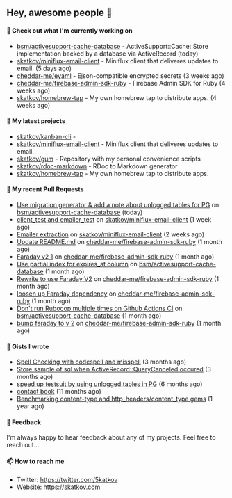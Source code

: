 ## Hey, awesome people 👋

#### 👷 Check out what I'm currently working on
 
- [bsm/activesupport-cache-database](https://github.com/bsm/activesupport-cache-database) - ActiveSupport::Cache::Store implementation backed by a database via ActiveRecord (today) 
- [skatkov/miniflux-email-client](https://github.com/skatkov/miniflux-email-client) - Miniflux client that deliveres updates to email. (5 days ago) 
- [cheddar-me/eyaml](https://github.com/cheddar-me/eyaml) - Ejson-compatible encrypted secrets (3 weeks ago) 
- [cheddar-me/firebase-admin-sdk-ruby](https://github.com/cheddar-me/firebase-admin-sdk-ruby) - Firebase Admin SDK for Ruby (4 weeks ago) 
- [skatkov/homebrew-tap](https://github.com/skatkov/homebrew-tap) - My own homebrew tap to distribute apps. (4 weeks ago)

#### 🌱 My latest projects
 
- [skatkov/kanban-cli](https://github.com/skatkov/kanban-cli) -  
- [skatkov/miniflux-email-client](https://github.com/skatkov/miniflux-email-client) - Miniflux client that deliveres updates to email. 
- [skatkov/gum](https://github.com/skatkov/gum) - Repository with my personal convenience scripts 
- [skatkov/rdoc-markdown](https://github.com/skatkov/rdoc-markdown) - RDoc to Markdown generator 
- [skatkov/homebrew-tap](https://github.com/skatkov/homebrew-tap) - My own homebrew tap to distribute apps.


#### 🔨 My recent Pull Requests
 
- [Use migration generator &amp; add a note about unlogged tables for PG](https://github.com/bsm/activesupport-cache-database/pull/31) on [bsm/activesupport-cache-database](https://github.com/bsm/activesupport-cache-database) (today) 
- [client_test and emailer_test](https://github.com/skatkov/miniflux-email-client/pull/2) on [skatkov/miniflux-email-client](https://github.com/skatkov/miniflux-email-client) (1 week ago) 
- [Emailer extraction](https://github.com/skatkov/miniflux-email-client/pull/1) on [skatkov/miniflux-email-client](https://github.com/skatkov/miniflux-email-client) (2 weeks ago) 
- [Update README.md](https://github.com/cheddar-me/firebase-admin-sdk-ruby/pull/13) on [cheddar-me/firebase-admin-sdk-ruby](https://github.com/cheddar-me/firebase-admin-sdk-ruby) (1 month ago) 
- [Faraday v2 1](https://github.com/cheddar-me/firebase-admin-sdk-ruby/pull/12) on [cheddar-me/firebase-admin-sdk-ruby](https://github.com/cheddar-me/firebase-admin-sdk-ruby) (1 month ago) 
- [Use partial index for expires_at column](https://github.com/bsm/activesupport-cache-database/pull/28) on [bsm/activesupport-cache-database](https://github.com/bsm/activesupport-cache-database) (1 month ago) 
- [Rewrite to use Faraday V2](https://github.com/cheddar-me/firebase-admin-sdk-ruby/pull/11) on [cheddar-me/firebase-admin-sdk-ruby](https://github.com/cheddar-me/firebase-admin-sdk-ruby) (1 month ago) 
- [loosen up Faraday dependency](https://github.com/cheddar-me/firebase-admin-sdk-ruby/pull/10) on [cheddar-me/firebase-admin-sdk-ruby](https://github.com/cheddar-me/firebase-admin-sdk-ruby) (1 month ago) 
- [Don&#39;t run Rubocop multiple times on Github Actions CI](https://github.com/bsm/activesupport-cache-database/pull/25) on [bsm/activesupport-cache-database](https://github.com/bsm/activesupport-cache-database) (1 month ago) 
- [bump faraday to v 2](https://github.com/cheddar-me/firebase-admin-sdk-ruby/pull/9) on [cheddar-me/firebase-admin-sdk-ruby](https://github.com/cheddar-me/firebase-admin-sdk-ruby) (1 month ago)

#### 📓 Gists I wrote
 
- [Spell Checking with codespell and misspell](https://gist.github.com/abf49d80e98ac42b3cac397c9efc383f) (3 months ago) 
- [Store sample of sql when ActiveRecord::QueryCanceled occured](https://gist.github.com/17d1f53d38ea90c4a4c678197e682173) (3 months ago) 
- [speed up testsuit by using unlogged tables in PG](https://gist.github.com/e482617b2a1f9635738a0b66ec0cb327) (6 months ago) 
- [contact book](https://gist.github.com/18f317a0affb0fa7ee0e74511c340422) (11 months ago) 
- [Benchmarking content-type and http_headers/content_type gems](https://gist.github.com/eb18ae1f9f75e822812b64a0ae44915d) (1 year ago)

#### 💬 Feedback
I'm always happy to hear feedback about any of my projects. Feel free to reach out...

#### 📫 How to reach me

- Twitter: https://twitter.com/5katkov 
- Website: https://skatkov.com
